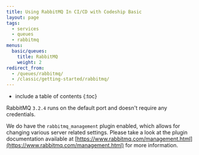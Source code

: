 ```yaml
---
title: Using RabbitMQ In CI/CD with Codeship Basic
layout: page
tags:
  - services
  - queues
  - rabbitmq
menus:
  basic/queues:
    title: RabbitMQ
    weight: 2
redirect_from:
  - /queues/rabbitmq/
  - /classic/getting-started/rabbitmq/
---
```


* include a table of contents
{:toc}

RabbitMQ `3.2.4` runs on the default port and doesn't require any credentials.

We do have the `rabbitmq_management` plugin enabled, which allows for changing various server related settings. Please take a look at the plugin documentation available at [https://www.rabbitmq.com/management.html](https://www.rabbitmq.com/management.html) for more information.
